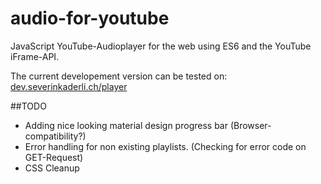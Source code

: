 # audio-for-youtube
JavaScript YouTube-Audioplayer for the web using ES6 and the YouTube iFrame-API.

The current developement version can be tested on: 
[dev.severinkaderli.ch/player](https://dev.severinkaderli.ch/player)

##TODO
* Adding nice looking material design progress bar (Browser-compatibility?)
* Error handling for non existing playlists. (Checking for error code on GET-Request)
* CSS Cleanup
